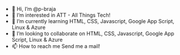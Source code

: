 - 👋 Hi, I’m @p-braja
- 👀 I’m interested in ATT - All Things Tech!
- 🌱 I’m currently learning HTML, CSS, Javascript, Google App Script, Linux & Azure
- 💞️ I’m looking to collaborate on HTML, CSS, Javascript, Google App Script, Linux & Azure
- 📫 How to reach me Send me a mail!

<!---
p-braja/p-braja is a ✨ special ✨ repository because its `README.md` (this file) appears on your GitHub profile.
You can click the Preview link to take a look at your changes.
--->
